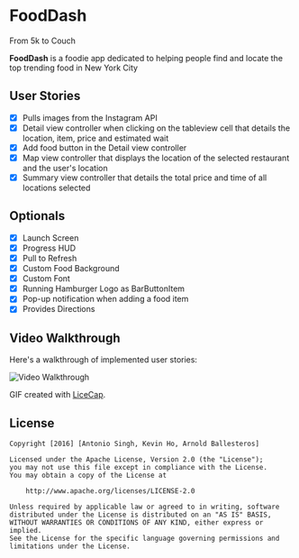 # FoodDash
From 5k to Couch

**FoodDash** is a foodie app dedicated to helping people find and locate the top trending food in New York City

## User Stories

- [X] Pulls images from the Instagram API
- [X] Detail view controller when clicking on the tableview cell that details the location, item, price and estimated wait
- [X] Add food button in the Detail view controller
- [X] Map view controller that displays the location of the selected restaurant and the user's location
- [X] Summary view controller that details the total price and time of all locations selected

## Optionals
- [X] Launch Screen
- [X] Progress HUD
- [X] Pull to Refresh
- [X] Custom Food Background
- [X] Custom Font
- [X] Running Hamburger Logo as BarButtonItem
- [X] Pop-up notification when adding a food item
- [X] Provides Directions

## Video Walkthrough 

Here's a walkthrough of implemented user stories:

<img src='http://i.imgur.com/IF53khA.gif' title='Video Walkthrough' width='' alt='Video Walkthrough' />

GIF created with [LiceCap](http://www.cockos.com/licecap/).

## License

    Copyright [2016] [Antonio Singh, Kevin Ho, Arnold Ballesteros]

    Licensed under the Apache License, Version 2.0 (the "License");
    you may not use this file except in compliance with the License.
    You may obtain a copy of the License at

        http://www.apache.org/licenses/LICENSE-2.0

    Unless required by applicable law or agreed to in writing, software
    distributed under the License is distributed on an "AS IS" BASIS,
    WITHOUT WARRANTIES OR CONDITIONS OF ANY KIND, either express or implied.
    See the License for the specific language governing permissions and
    limitations under the License.
